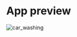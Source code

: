 # App preview

![car_washing](https://github.com/abdo6400/washing_app_using_flutter/assets/84652350/57c1ef2a-6048-45f4-9605-8bb717e9c34e)

